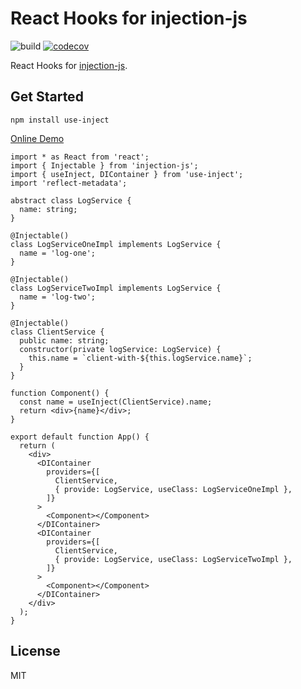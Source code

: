 # React Hooks for injection-js

![build](https://github.com/vthinkxie/use-inject/actions/workflows/workflow.yml/badge.svg)
[![codecov](https://codecov.io/gh/vthinkxie/use-inject/branch/master/graph/badge.svg?token=61PSEDRQpv)](https://codecov.io/gh/vthinkxie/use-inject)

React Hooks for [injection-js](https://github.com/mgechev/injection-js).

## Get Started

```shell
npm install use-inject
```

[Online Demo](https://stackblitz.com/edit/use-inject?file=App.tsx)

```tsx
import * as React from 'react';
import { Injectable } from 'injection-js';
import { useInject, DIContainer } from 'use-inject';
import 'reflect-metadata';

abstract class LogService {
  name: string;
}

@Injectable()
class LogServiceOneImpl implements LogService {
  name = 'log-one';
}

@Injectable()
class LogServiceTwoImpl implements LogService {
  name = 'log-two';
}

@Injectable()
class ClientService {
  public name: string;
  constructor(private logService: LogService) {
    this.name = `client-with-${this.logService.name}`;
  }
}

function Component() {
  const name = useInject(ClientService).name;
  return <div>{name}</div>;
}

export default function App() {
  return (
    <div>
      <DIContainer
        providers={[
          ClientService,
          { provide: LogService, useClass: LogServiceOneImpl },
        ]}
      >
        <Component></Component>
      </DIContainer>
      <DIContainer
        providers={[
          ClientService,
          { provide: LogService, useClass: LogServiceTwoImpl },
        ]}
      >
        <Component></Component>
      </DIContainer>
    </div>
  );
}
```


## License
MIT